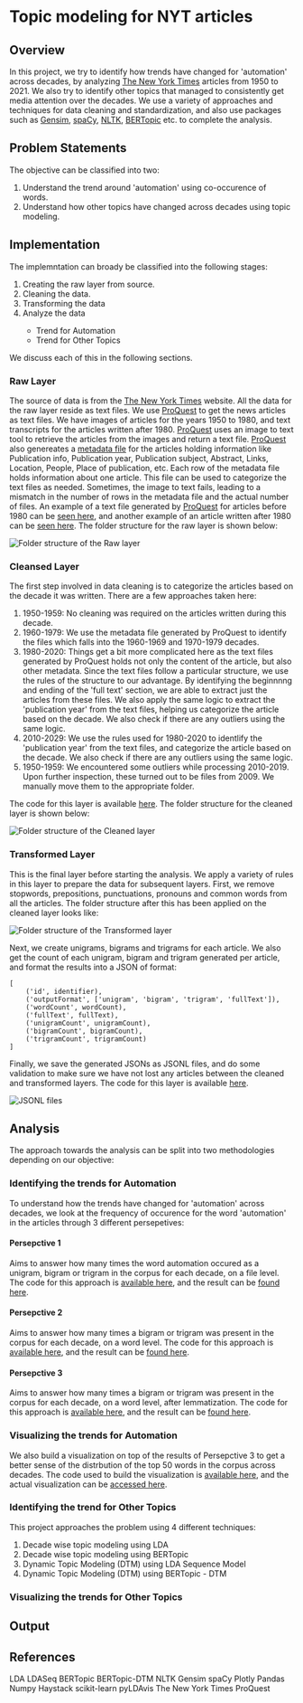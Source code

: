 # Topic modeling for NYT articles

## Overview
In this project, we try to identify how trends have changed for 'automation' across decades, by analyzing [The New York Times][nyt] articles from 1950 to 2021. We also try to identify other topics that managed to consistently get media attention over the decades. We use a variety of approaches and techniques for data cleaning and standardization, and also use packages such as [Gensim][gensim], [spaCy][spacy], [NLTK][nltk], [BERTopic][bertopic] etc. to complete the analysis.

## Problem Statements
The objective can be classified into two:
<ol>
	<li>Understand the trend around 'automation' using co-occurence of words.</li>
	<li>Understand how other topics have changed across decades using topic modeling.</li>
</ol>

## Implementation
The implemntation can broady be classified into the following stages:
<ol>
	<li>Creating the raw layer from source.</li>
	<li>Cleaning the data.</li>
	<li>Transforming the data</li>
	<li>Analyze the data</li>
	<ul>
		<li>Trend for Automation</li>
		<li>Trend for Other Topics</li>
	</ul>
</ol>
We discuss each of this in the following sections.

### Raw Layer
The source of data is from the [The New York Times][nyt] website. All the data for the raw layer reside as text files. We use [ProQuest][proquest] to get the news articles as text files. We have images of articles for the years 1950 to 1980, and text transcripts for the articles written after 1980. [ProQuest][proquest] uses an image to text tool to retrieve the articles from the images and return a text file. [ProQuest][proquest] also genereates a [metadata file](https://github.com/jacobceles/nyt-topic-modeling/tree/main/data/metadata) for the articles holding information like Publication info, Publication year, Publication subject, Abstract, Links, Location, People, Place of publication, etc. Each row of the metadata file holds information about one article. This file can be used to categorize the text files as needed. Sometimes, the image to text fails, leading to a mismatch in the number of rows in the metadata file and the actual number of files. An example of a text file generated by [ProQuest][proquest] for articles before 1980 can be [seen here](data/raw/114925995_1.txt), and another example of an article written after 1980 can be [seen here](data/raw/ProQuestDocuments-2020-10-160.txt). The folder structure for the raw layer is shown below:

![Folder structure of the Raw layer](screenshots/raw.png?raw=true "Folder structure of the Raw layer")

### Cleansed Layer
The first step involved in data cleaning is to categorize the articles based on the decade it was written. There are a few approaches taken here:
<ol>
	<li>1950-1959: No cleaning was required on the articles written during this decade.</li>
	<li>1960-1979: We use the metadata file generated by ProQuest to identify the files which falls into the 1960-1969 and 1970-1979 decades.</li>
	<li>1980-2020: Things get a bit more complicated here as the text files generated by ProQuest holds not only the content of the article, but also other metadata. Since the text files follow a particular structure, we use the rules of the structure to our advantage. By identifying the beginnnng and ending of the 'full text' section, we are able to extract just the articles from these files. We also apply the same logic to extract the 'publication year' from the text files, helping us categorize the article based on the decade. We also check if there are any outliers using the same logic.</li>
	<li>2010-2029: We use the rules used for 1980-2020 to identlify the 'publication year' from the text files, and categorize the article based on the decade. We also check if there are any outliers using the same logic.</li>
	<li>1950-1959: We encountered some outliers while processing 2010-2019. Upon further inspection, these turned out to be files from 2009. We manually move them to the appropriate folder.</li>
</ol>

The code for this layer is available [here](code/automation/Data%20Cleaning%20and%20Transformation.ipynb). The folder structure for the cleaned layer is shown below:

![Folder structure of the Cleaned layer](screenshots/cleaned.png?raw=true "Folder structure of the Cleaned layer")

### Transformed Layer
This is the final layer before starting the analysis. We apply a variety of rules in this layer to prepare the data for subsequent layers. First, we remove stopwords, prepositions, punctuations, pronouns and common words from all the articles. The folder structure after this has been applied on the cleaned layer looks like:

![Folder structure of the Transformed layer](screenshots/transformed.png?raw=true "Folder structure of the Transformed layer")

Next, we create unigrams, bigrams and trigrams for each article. We also get the count of each unigram, bigram and trigram generated per article, and format the results into a JSON of format:
```
[
    ('id', identifier),
    ('outputFormat', ['unigram', 'bigram', 'trigram', 'fullText']),
    ('wordCount', wordCount),
    ('fullText', fullText),
    ('unigramCount', unigramCount), 
    ('bigramCount', bigramCount), 
    ('trigramCount', trigramCount)
]
```
Finally, we save the generated JSONs as JSONL files, and do some validation to make sure we have not lost any articles between the cleaned and transformed layers. The code for this layer is available [here](code/automation/Data%20Cleaning%20and%20Transformation.ipynb).

![JSONL files](screenshots/jsonl.png?raw=true "JSONL files")

## Analysis
The approach towards the analysis can be split into two methodologies depending on our objective:

### Identifying the trends for Automation
To understand how the trends have changed for 'automation' across decades, we look at the frequency of occurence for the word 'automation' in the articles through 3 different persepetives:

#### Persepctive 1
Aims to answer how many times the word automation occured as a unigram, bigram or trigram in the corpus for each decade, on a file level. The code for this approach is [available here](code/automation/Count.ipynb), and the result can be [found here](https://github.com/jacobceles/nyt-topic-modeling/tree/main/results/automation/count_id).
#### Persepctive 2
Aims to answer how many times a bigram or trigram was present in the corpus for each decade, on a word level. The code for this approach is [available here](code/automation/Count.ipynb), and the result can be [found here](https://github.com/jacobceles/nyt-topic-modeling/tree/main/results/automation/count_word).
#### Persepctive 3
Aims to answer how many times a bigram or trigram was present in the corpus for each decade, on a word level, after lemmatization. The code for this approach is [available here](code/automation/Count.ipynb), and the result can be [found here](https://github.com/jacobceles/nyt-topic-modeling/tree/main/results/automation/count_word_lemmatized).

### Visualizing the trends for Automation
We also build a visualization on top of the results of Persepctive 3 to get a better sense of the distrbution of the top 50 words in the corpus across decades. The code used to build the visualization is [available here](code/automation/Count%20Visualization.ipynb), and the actual visualization can be [accessed here](results/automation/visualization%20-%20bigram%20%26%20trigram.7z).

### Identifying the trend for Other Topics
This project approaches the problem using 4 different techniques:
<ol>
	<li>Decade wise topic modeling using LDA</li>
	<li>Decade wise topic modeling using BERTopic</li>
	<li>Dynamic Topic Modeling (DTM) using LDA Sequence Model</li>
	<li>Dynamic Topic Modeling (DTM) using BERTopic - DTM</li>
</ol>

### Visualizing the trends for Other Topics

## Output

## References
LDA
LDASeq
BERTopic
BERTopic-DTM
NLTK
Gensim
spaCy
Plotly
Pandas
Numpy
Haystack
scikit-learn
pyLDAvis
The New York Times
ProQuest

[lda]:https://radimrehurek.com/gensim/models/ldamodel.html
[lda_Seq]:https://radimrehurek.com/gensim/models/ldaseqmodel.html
[bertopic]:https://github.com/MaartenGr/BERTopic/
[bertopic_dtm]:https://github.com/MaartenGr/BERTopic/#dynamic-topic-modeling
[nltk]:https://www.nltk.org/
[gensim]:https://radimrehurek.com/gensim/
[spacy]:https://spacy.io/
[plotly]:https://plotly.com/
[pandas]:https://pandas.pydata.org/
[numpy]:https://numpy.org/
[haystack]:https://haystack.deepset.ai/overview/intro
[scikit_learn]:https://scikit-learn.org/stable/index.html
[pyldavis]:https://github.com/bmabey/pyLDAvis
[nyt]:https://www.nytimes.com/
[proquest]:https://www.proquest.com/